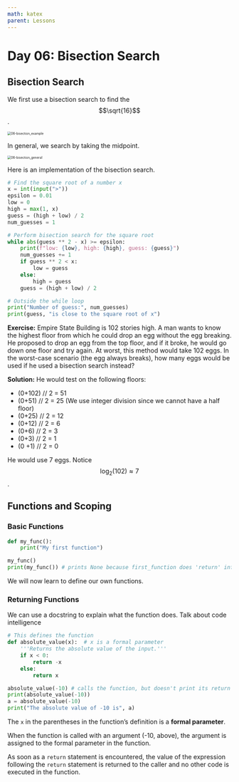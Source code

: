 ```yaml
---
math: katex
parent: Lessons
---
```


# Day 06: Bisection Search

## Bisection Search

We first use a bisection search to find the $$\sqrt{16}$$.

<img src="../images/06-bisection_example.png" alt="06-bisection_example" style="zoom:50%;" />

In general, we search by taking the midpoint.

<img src="../images/06-bisection_general.png" alt="06-bisection_general" style="zoom: 50%;" />

Here is an implementation of the bisection search.

```python
# Find the square root of a number x
x = int(input(">"))
epsilon = 0.01
low = 0
high = max(1, x)
guess = (high + low) / 2
num_guesses = 1

# Perform bisection search for the square root
while abs(guess ** 2 - x) >= epsilon:
    print(f"low: {low}, high: {high}, guess: {guess}")
    num_guesses += 1
    if guess ** 2 < x:
        low = guess
    else:
        high = guess
    guess = (high + low) / 2

# Outside the while loop
print("Number of guess:", num_guesses)
print(guess, "is close to the square root of x")
```

**Exercise:** Empire State Building is 102 stories high. A man wants to know the highest floor from which he could drop an egg without the egg breaking. He proposed to drop an egg from the top floor, and if it broke, he would go down one floor and try again. At worst, this method would take 102 eggs. In the worst-case scenario (the egg always breaks), how many eggs would be used if he used a bisection search instead?

**Solution:** He would test on the following floors:

- (0+102) // 2 = 51
- (0+51) // 2 = 25 (We use integer division since we cannot have a half floor)
- (0+25) // 2 = 12
- (0+12) // 2 = 6
- (0+6) // 2 = 3
- (0+3) // 2 = 1
- (0 +1) // 2 = 0

He would use 7 eggs. Notice $$\log_2(102) \approx 7$$.

## Functions and Scoping

### Basic Functions

```python
def my_func():
    print("My first function")

my_func()
print(my_func()) # prints None because first_function does 'return' information
```

We will now learn to define our own functions.

### Returning Functions

We can use a docstring to explain what the function does. Talk about code intelligence

```python
# This defines the function
def absolute_value(x):  # x is a formal parameter
    '''Returns the absolute value of the input.'''
    if x < 0:
        return -x
    else:
        return x

absolute_value(-10) # calls the function, but doesn't print its return value
print(absolute_value(-10))
a = absolute_value(-10)
print("The absolute value of -10 is", a)
```

The `x` in the parentheses in the function’s definition is a **formal parameter**.

When the function is called with an argument (-10, above), the argument is assigned to the formal parameter in the function.

As soon as a `return` statement is encountered, the value of the expression following the `return` statement is returned to the caller and no other code is executed in the function.

